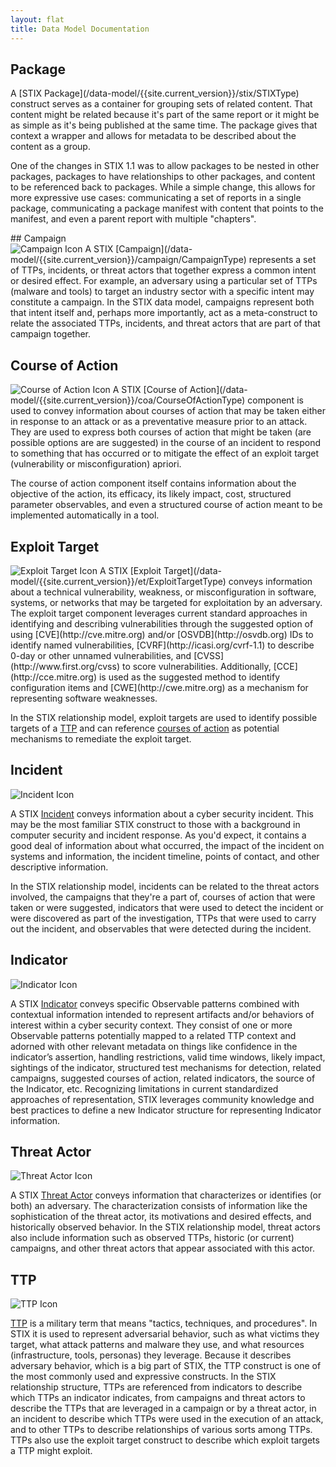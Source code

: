 ```yaml
---
layout: flat
title: Data Model Documentation
---
```


<link href="/css/data_model.css" rel="stylesheet"/>


## Package
<section class="data-model-section">
A [STIX Package](/data-model/{{site.current_version}}/stix/STIXType) construct serves as a container for grouping sets of related content. That content might be related because it's part of the same report or it might be as simple as it's being published at the same time. The package gives that context a wrapper and allows for metadata to be described about the content as a group.

One of the changes in STIX 1.1 was to allow packages to be nested in other packages, packages to have relationships to other packages, and content to be referenced back to packages. While a simple change, this allows for more expressive use cases: communicating a set of reports in a single package, communicating a package manifest with content that points to the manifest, and even a parent report with multiple "chapters".
</section>
## Campaign
<section class="data-model-section">
<img src="/images/Campaign.png" class="component-img" alt="Campaign Icon" />
A STIX [Campaign](/data-model/{{site.current_version}}/campaign/CampaignType) represents a set of TTPs, incidents, or threat actors that together express a common intent or desired effect. For example, an adversary using a particular set of TTPs (malware and tools) to target an industry sector with a specific intent may constitute a campaign. In the STIX data model, campaigns represent both that intent itself and, perhaps more importantly, act as a meta-construct to relate the associated TTPs, incidents, and threat actors that are part of that campaign together.
</section>


## Course of Action
<section class="data-model-section">
<img src="/images/Course of Action.png" class="component-img" alt="Course of Action Icon" />
A STIX [Course of Action](/data-model/{{site.current_version}}/coa/CourseOfActionType) component is used to convey information about courses of action that may be taken either in response to an attack or as a preventative measure prior to an attack. They are used to express both courses of action that might be taken (are possible options are are suggested) in the course of an incident to respond to something that has occurred or to mitigate the effect of an exploit target (vulnerability or misconfiguration) apriori.

The course of action component itself contains information about the objective of the action, its efficacy, its likely impact, cost, structured parameter observables, and even a structured course of action meant to be implemented automatically in a tool.
</section>


## Exploit Target
<section class="data-model-section">
<img src="/images/Exploit Target.png" class="component-img" alt="Exploit Target Icon" />
A STIX [Exploit Target](/data-model/{{site.current_version}}/et/ExploitTargetType) conveys information about a technical vulnerability, weakness, or misconfiguration in software, systems, or networks that may be targeted for exploitation by an adversary. The exploit target component leverages current standard approaches in identifying and describing vulnerabilities through the suggested option of using [CVE](http://cve.mitre.org) and/or [OSVDB](http://osvdb.org) IDs to identify named vulnerabilities, [CVRF](http://icasi.org/cvrf-1.1) to describe 0-day or other unnamed vulnerabilities, and [CVSS](http://www.first.org/cvss‎) to score vulnerabilities. Additionally, [CCE](http://cce.mitre.org) is used as the suggested method to identify configuration items and [CWE](http://cwe.mitre.org) as a mechanism for representing software weaknesses.

In the STIX relationship model, exploit targets are used to identify possible targets of a [TTP](/data-model/{{site.current_version}}/ttp/TTPType) and can reference [courses of action](/data-model/{{site.current_version}}/coa/CourseOfActionType) as potential mechanisms to remediate the exploit target.
</section>


## Incident
<section class="data-model-section">
<img src="/images/Incident.png" class="component-img" alt="Incident Icon" />

A STIX [Incident](/data-model/{{site.current_version}}/incident/IncidentType) conveys information about a cyber security incident. This may be the most familiar STIX construct to those with a background in computer security and incident response. As you'd expect, it contains a good deal of information about what occurred, the impact of the incident on systems and information, the incident timeline, points of contact, and other descriptive information.

In the STIX relationship model, incidents can be related to the threat actors involved, the campaigns that they're a part of, courses of action that were taken or were suggested, indicators that were used to detect the incident or were discovered as part of the investigation, TTPs that were used to carry out the incident, and observables that were detected during the incident.
</section>


## Indicator
<section class="data-model-section">
<img src="/images/Indicator.png" class="component-img" alt="Indicator Icon" />

A STIX [Indicator](/data-model/{{site.current_version}}/indicator/IndicatorType) conveys specific Observable patterns combined with contextual information intended to represent artifacts and/or behaviors of interest within a cyber security context. They consist of one or more Observable patterns potentially mapped to a related TTP context and adorned with other relevant metadata on things like confidence in the indicator’s assertion, handling restrictions, valid time windows, likely impact, sightings of the indicator, structured test mechanisms for detection, related campaigns, suggested courses of action, related indicators, the source of the Indicator, etc. Recognizing limitations in current standardized approaches of representation, STIX leverages community knowledge and best practices to define a new Indicator structure for representing Indicator information. 
</section>



## Threat Actor
<section class="data-model-section">
<img src="/images/Threat Actor.png" class="component-img" alt="Threat Actor Icon" />

A STIX [Threat Actor](/data-model/{{site.current_version}}/ta/ThreatActorType) conveys information that characterizes or identifies (or both) an adversary. The characterization consists of information like the sophistication of the threat actor, its motivations and desired effects, and historically observed behavior. In the STIX relationship model, threat actors also include information such as observed TTPs, historic (or current) campaigns, and other threat actors that appear associated with this actor.
</section>


## TTP
<section class="data-model-section">
<img src="/images/TTP.png" class="component-img" alt="TTP Icon" />

[TTP](/data-model/{{site.current_version}}/ttp/TTPType) is a military term that means "tactics, techniques, and procedures". In STIX it is used to represent adversarial behavior, such as what victims they target, what attack patterns and malware they use, and what resources (infrastructure, tools, personas) they leverage. Because it describes adversary behavior, which is a big part of STIX, the TTP construct is one of the most commonly used and expressive constructs. In the STIX relationship structure, TTPs are referenced from indicators to describe which TTPs an indicator indicates, from campaigns and threat actors to describe the TTPs that are leveraged in a campaign or by a threat actor, in an incident to describe which TTPs were used in the execution of an attack, and to other TTPs to describe relationships of various sorts among TTPs. TTPs also use the exploit target construct to describe which exploit targets a TTP might exploit.
</section>